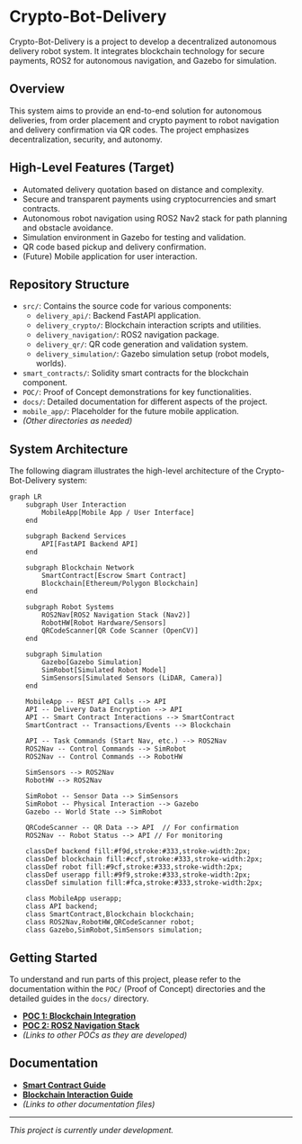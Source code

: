 # Crypto-Bot-Delivery

Crypto-Bot-Delivery is a project to develop a decentralized autonomous delivery robot system. It integrates blockchain technology for secure payments, ROS2 for autonomous navigation, and Gazebo for simulation.

## Overview

This system aims to provide an end-to-end solution for autonomous deliveries, from order placement and crypto payment to robot navigation and delivery confirmation via QR codes. The project emphasizes decentralization, security, and autonomy.

## High-Level Features (Target)

*   Automated delivery quotation based on distance and complexity.
*   Secure and transparent payments using cryptocurrencies and smart contracts.
*   Autonomous robot navigation using ROS2 Nav2 stack for path planning and obstacle avoidance.
*   Simulation environment in Gazebo for testing and validation.
*   QR code based pickup and delivery confirmation.
*   (Future) Mobile application for user interaction.

## Repository Structure

*   `src/`: Contains the source code for various components:
    *   `delivery_api/`: Backend FastAPI application.
    *   `delivery_crypto/`: Blockchain interaction scripts and utilities.
    *   `delivery_navigation/`: ROS2 navigation package.
    *   `delivery_qr/`: QR code generation and validation system.
    *   `delivery_simulation/`: Gazebo simulation setup (robot models, worlds).
*   `smart_contracts/`: Solidity smart contracts for the blockchain component.
*   `POC/`: Proof of Concept demonstrations for key functionalities.
*   `docs/`: Detailed documentation for different aspects of the project.
*   `mobile_app/`: Placeholder for the future mobile application.
*   *(Other directories as needed)*

## System Architecture

The following diagram illustrates the high-level architecture of the Crypto-Bot-Delivery system:

```mermaid
graph LR
    subgraph User Interaction
        MobileApp[Mobile App / User Interface]
    end

    subgraph Backend Services
        API[FastAPI Backend API]
    end

    subgraph Blockchain Network
        SmartContract[Escrow Smart Contract]
        Blockchain[Ethereum/Polygon Blockchain]
    end

    subgraph Robot Systems
        ROS2Nav[ROS2 Navigation Stack (Nav2)]
        RobotHW[Robot Hardware/Sensors]
        QRCodeScanner[QR Code Scanner (OpenCV)]
    end
    
    subgraph Simulation
        Gazebo[Gazebo Simulation]
        SimRobot[Simulated Robot Model]
        SimSensors[Simulated Sensors (LiDAR, Camera)]
    end

    MobileApp -- REST API Calls --> API
    API -- Delivery Data Encryption --> API
    API -- Smart Contract Interactions --> SmartContract
    SmartContract -- Transactions/Events --> Blockchain
    
    API -- Task Commands (Start Nav, etc.) --> ROS2Nav
    ROS2Nav -- Control Commands --> SimRobot
    ROS2Nav -- Control Commands --> RobotHW
    
    SimSensors --> ROS2Nav
    RobotHW --> ROS2Nav
    
    SimRobot -- Sensor Data --> SimSensors
    SimRobot -- Physical Interaction --> Gazebo
    Gazebo -- World State --> SimRobot

    QRCodeScanner -- QR Data --> API  // For confirmation
    ROS2Nav -- Robot Status --> API // For monitoring
    
    classDef backend fill:#f9d,stroke:#333,stroke-width:2px;
    classDef blockchain fill:#ccf,stroke:#333,stroke-width:2px;
    classDef robot fill:#9cf,stroke:#333,stroke-width:2px;
    classDef userapp fill:#9f9,stroke:#333,stroke-width:2px;
    classDef simulation fill:#fca,stroke:#333,stroke-width:2px;

    class MobileApp userapp;
    class API backend;
    class SmartContract,Blockchain blockchain;
    class ROS2Nav,RobotHW,QRCodeScanner robot;
    class Gazebo,SimRobot,SimSensors simulation;
```

## Getting Started

To understand and run parts of this project, please refer to the documentation within the `POC/` (Proof of Concept) directories and the detailed guides in the `docs/` directory.

*   **[POC 1: Blockchain Integration](./POC/poc_blockchain/README.md)**
*   **[POC 2: ROS2 Navigation Stack](./POC/poc_ros2_navigation/README.md)**
*   *(Links to other POCs as they are developed)*

## Documentation

*   **[Smart Contract Guide](./docs/smart_contract_guide.md)**
*   **[Blockchain Interaction Guide](./docs/blockchain_interaction_guide.md)**
*   *(Links to other documentation files)*

---
*This project is currently under development.*
```
